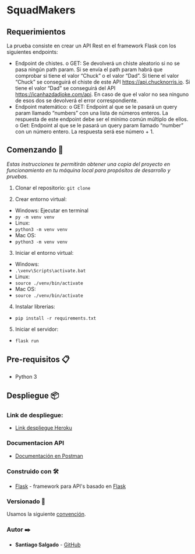 # SquadMakers

## Requerimientos

La prueba consiste en crear un API Rest en el framework Flask con los siguientes endpoints:
*	Endpoint de chistes. 
o	GET: Se devolverá un chiste aleatorio si no se pasa ningún path param. Si se envía el path param habrá que comprobar si tiene el valor “Chuck” o el valor “Dad”. Si tiene el valor “Chuck” se conseguirá el chiste de este API https://api.chucknorris.io. Si tiene el valor “Dad” se conseguirá del API https://icanhazdadjoke.com/api. En caso de que el valor no sea ninguno de esos dos se devolverá el error correspondiente.
*	Endpoint matemático:
o	GET: Endpoint al que se le pasará un query param llamado “numbers” con una lista de números enteros. La respuesta de este endpoint debe ser el mínimo común múltiplo de ellos.
o	Get: Endpoint al que se le pasará un query param llamado “number” con un número entero. La respuesta será ese número + 1.


## Comenzando 🚀

_Estas instrucciones te permitirán obtener una copia del proyecto en funcionamiento en tu máquina local para propósitos de desarrollo y pruebas._

1. Clonar el repositorio:
`git clone`

2. Crear entorno virtual:
  * Windows:
  Ejecutar en terminal
   * `py -m venv venv`
  * Linux:
   * `python3 -m venv venv`
  * Mac OS:
   * `python3 -m venv venv`
  
3. Iniciar el entorno virtual:
  * Windows:
   * `.\venv\Scripts\activate.bat`
  * Linux:
   * `source ./venv/bin/activate`
  * Mac OS:
   * `source ./venv/bin/activate`
  
4. Instalar librerias:
  * `pip install -r requirements.txt`
  
5. Iniciar el servidor:
  * `flask run`

## Pre-requisitos 📋

* Python 3

## Despliegue 📦


### Link de despliegue:

* [Link despliegue Heroku](https://warm-beyond-31783.herokuapp.com/)

### Documentacion API

* [Documentación en Postman](https://documenter.getpostman.com/view/15367532/TzzANHKk)

### Construido con 🛠️

* [Flask](https://flask.palletsprojects.com/en/2.0.x/) - framework para API's basado en [Flask](https://flask.palletsprojects.com/en/2.0.x/)


### Versionado 📌

Usamos la siguiente [convención](https://www.notion.so/Commit-conventions-0ab0b6cde23b49e5a9c0bbeb73970072).

### Autor ✒️

* **Santiago Salgado** - [GitHub](https://github.com/Santiagonk)
